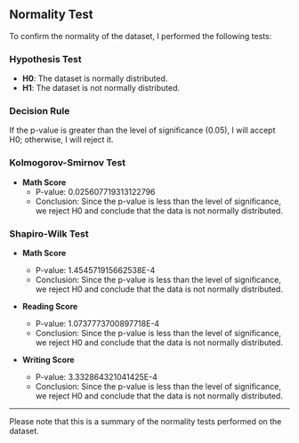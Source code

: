 ## Normality Test

To confirm the normality of the dataset, I performed the following tests:

### Hypothesis Test

- **H0**: The dataset is normally distributed.
- **H1**: The dataset is not normally distributed.

### Decision Rule

If the p-value is greater than the level of significance (0.05), I will accept H0; otherwise, I will reject it.

### Kolmogorov-Smirnov Test

- **Math Score**
  - P-value: 0.025607719313122796
  - Conclusion: Since the p-value is less than the level of significance, we reject H0 and conclude that the data is not normally distributed.

### Shapiro-Wilk Test

- **Math Score**
  - P-value: 1.454571915662538E-4
  - Conclusion: Since the p-value is less than the level of significance, we reject H0 and conclude that the data is not normally distributed.

- **Reading Score**
  - P-value: 1.0737773700897718E-4
  - Conclusion: Since the p-value is less than the level of significance, we reject H0 and conclude that the data is not normally distributed.

- **Writing Score**
  - P-value: 3.332864321041425E-4
  - Conclusion: Since the p-value is less than the level of significance, we reject H0 and conclude that the data is not normally distributed.

---

Please note that this is a summary of the normality tests performed on the dataset.
